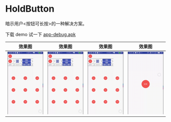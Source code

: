 # HoldButton
暗示用户<按钮可长按>的一种解决方案。

下载 demo 试一下 [app-debug.apk](https://github.com/LinXueyuanStdio/HoldButton/blob/master/README/app-debug.apk?raw=true)

|效果图|效果图|效果图|效果图|
|:---:|:---:|:---:|:---:|
| ![效果图](./README/demo3.gif) |![效果图](./README/demo1.gif)|![效果图](./README/demo2.gif)|![效果图](./README/demo.gif)|
